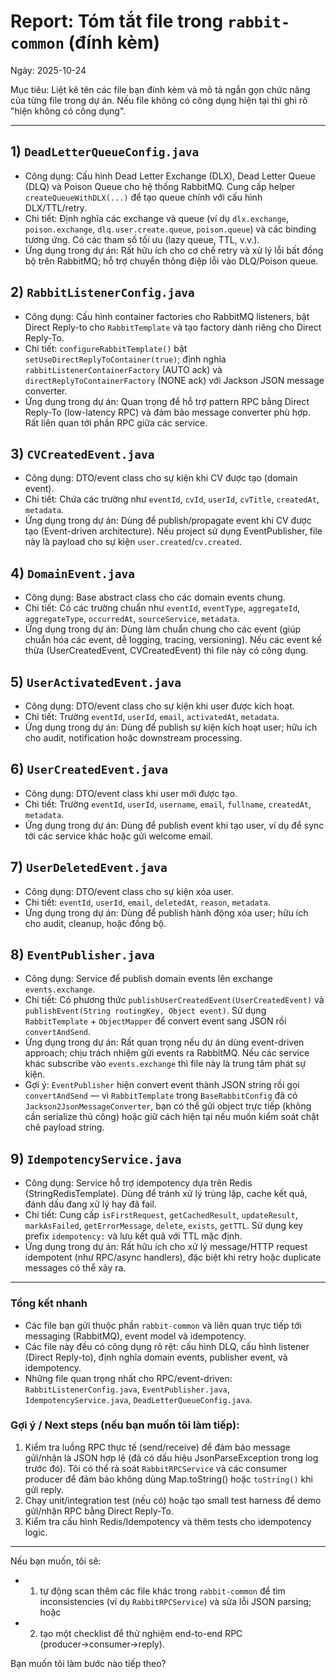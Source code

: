 # Report: Tóm tắt file trong `rabbit-common` (đính kèm)

Ngày: 2025-10-24

Mục tiêu: Liệt kê tên các file bạn đính kèm và mô tả ngắn gọn chức năng của từng file trong dự án. Nếu file không có công dụng hiện tại thì ghi rõ "hiện không có công dụng".

---

## 1) `DeadLetterQueueConfig.java`
- Công dụng: Cấu hình Dead Letter Exchange (DLX), Dead Letter Queue (DLQ) và Poison Queue cho hệ thống RabbitMQ. Cung cấp helper `createQueueWithDLX(...)` để tạo queue chính với cấu hình DLX/TTL/retry.
- Chi tiết: Định nghĩa các exchange và queue (ví dụ `dlx.exchange`, `poison.exchange`, `dlq.user.create.queue`, `poison.queue`) và các binding tương ứng. Có các tham số tối ưu (lazy queue, TTL, v.v.).
- Ứng dụng trong dự án: Rất hữu ích cho cơ chế retry và xử lý lỗi bất đồng bộ trên RabbitMQ; hỗ trợ chuyển thông điệp lỗi vào DLQ/Poison queue.

## 2) `RabbitListenerConfig.java`
- Công dụng: Cấu hình container factories cho RabbitMQ listeners, bật Direct Reply-to cho `RabbitTemplate` và tạo factory dành riêng cho Direct Reply-To.
- Chi tiết: `configureRabbitTemplate()` bật `setUseDirectReplyToContainer(true)`; định nghĩa `rabbitListenerContainerFactory` (AUTO ack) và `directReplyToContainerFactory` (NONE ack) với Jackson JSON message converter.
- Ứng dụng trong dự án: Quan trọng để hỗ trợ pattern RPC bằng Direct Reply-To (low-latency RPC) và đảm bảo message converter phù hợp. Rất liên quan tới phần RPC giữa các service.

## 3) `CVCreatedEvent.java`
- Công dụng: DTO/event class cho sự kiện khi CV được tạo (domain event).
- Chi tiết: Chứa các trường như `eventId`, `cvId`, `userId`, `cvTitle`, `createdAt`, `metadata`.
- Ứng dụng trong dự án: Dùng để publish/propagate event khi CV được tạo (Event-driven architecture). Nếu project sử dụng EventPublisher, file này là payload cho sự kiện `user.created`/`cv.created`.

## 4) `DomainEvent.java`
- Công dụng: Base abstract class cho các domain events chung.
- Chi tiết: Có các trường chuẩn như `eventId`, `eventType`, `aggregateId`, `aggregateType`, `occurredAt`, `sourceService`, `metadata`.
- Ứng dụng trong dự án: Dùng làm chuẩn chung cho các event (giúp chuẩn hóa các event, dễ logging, tracing, versioning). Nếu các event kế thừa (UserCreatedEvent, CVCreatedEvent) thì file này có công dụng.

## 5) `UserActivatedEvent.java`
- Công dụng: DTO/event class cho sự kiện khi user được kích hoạt.
- Chi tiết: Trường `eventId`, `userId`, `email`, `activatedAt`, `metadata`.
- Ứng dụng trong dự án: Dùng để publish sự kiện kích hoạt user; hữu ích cho audit, notification hoặc downstream processing.

## 6) `UserCreatedEvent.java`
- Công dụng: DTO/event class khi user mới được tạo.
- Chi tiết: Trường `eventId`, `userId`, `username`, `email`, `fullname`, `createdAt`, `metadata`.
- Ứng dụng trong dự án: Dùng để publish event khi tạo user, ví dụ để sync tới các service khác hoặc gửi welcome email.

## 7) `UserDeletedEvent.java`
- Công dụng: DTO/event class cho sự kiện xóa user.
- Chi tiết: `eventId`, `userId`, `email`, `deletedAt`, `reason`, `metadata`.
- Ứng dụng trong dự án: Dùng để publish hành động xóa user; hữu ích cho audit, cleanup, hoặc đồng bộ.

## 8) `EventPublisher.java`
- Công dụng: Service để publish domain events lên exchange `events.exchange`.
- Chi tiết: Có phương thức `publishUserCreatedEvent(UserCreatedEvent)` và `publishEvent(String routingKey, Object event)`. Sử dụng `RabbitTemplate` + `ObjectMapper` để convert event sang JSON rồi `convertAndSend`.
- Ứng dụng trong dự án: Rất quan trọng nếu dự án dùng event-driven approach; chịu trách nhiệm gửi events ra RabbitMQ. Nếu các service khác subscribe vào `events.exchange` thì file này là trung tâm phát sự kiện.
- Gợi ý: `EventPublisher` hiện convert event thành JSON string rồi gọi `convertAndSend` — vì `RabbitTemplate` trong `BaseRabbitConfig` đã có `Jackson2JsonMessageConverter`, bạn có thể gửi object trực tiếp (không cần serialize thủ công) hoặc giữ cách hiện tại nếu muốn kiểm soát chặt chẽ payload string.

## 9) `IdempotencyService.java`
- Công dụng: Service hỗ trợ idempotency dựa trên Redis (StringRedisTemplate). Dùng để tránh xử lý trùng lặp, cache kết quả, đánh dấu đang xử lý hay đã fail.
- Chi tiết: Cung cấp `isFirstRequest`, `getCachedResult`, `updateResult`, `markAsFailed`, `getErrorMessage`, `delete`, `exists`, `getTTL`. Sử dụng key prefix `idempotency:` và lưu kết quả với TTL mặc định.
- Ứng dụng trong dự án: Rất hữu ích cho xử lý message/HTTP request idempotent (như RPC/async handlers), đặc biệt khi retry hoặc duplicate messages có thể xảy ra.

---

### Tổng kết nhanh
- Các file bạn gửi thuộc phần `rabbit-common` và liên quan trực tiếp tới messaging (RabbitMQ), event model và idempotency.
- Các file này đều có công dụng rõ rệt: cấu hình DLQ, cấu hình listener (Direct Reply-to), định nghĩa domain events, publisher event, và idempotency.
- Những file quan trọng nhất cho RPC/event-driven: `RabbitListenerConfig.java`, `EventPublisher.java`, `IdempotencyService.java`, `DeadLetterQueueConfig.java`.

### Gợi ý / Next steps (nếu bạn muốn tôi làm tiếp):
1. Kiểm tra luồng RPC thực tế (send/receive) để đảm bảo message gửi/nhận là JSON hợp lệ (đã có dấu hiệu JsonParseException trong log trước đó). Tôi có thể rà soát `RabbitRPCService` và các consumer producer để đảm bảo không dùng Map.toString() hoặc `toString()` khi gửi reply.
2. Chạy unit/integration test (nếu có) hoặc tạo small test harness để demo gửi/nhận RPC bằng Direct Reply-To.
3. Kiểm tra cấu hình Redis/Idempotency và thêm tests cho idempotency logic.

---

Nếu bạn muốn, tôi sẽ:
- 1) tự động scan thêm các file khác trong `rabbit-common` để tìm inconsistencies (ví dụ `RabbitRPCService`) và sửa lỗi JSON parsing; hoặc
- 2) tạo một checklist để thử nghiệm end-to-end RPC (producer→consumer→reply).

Bạn muốn tôi làm bước nào tiếp theo?